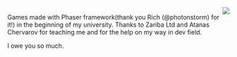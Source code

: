 <img src="http://phaser.io/images/github/jump.jpg" align="right">


Games made with Phaser framework(thank you Rich (@photonstorm) for it!) in the beginning of my university. Thanks to Zariba Ltd and Atanas Chervarov for teaching me and for the help on my way in dev field.

I owe you so much.
